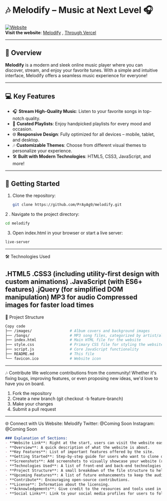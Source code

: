 # 🎶 **Melodify – Music at Next Level** 🎧

[![Website](https://drive.google.com/file/d/1c4hT60SoakVfnV4T9fpS62EJKf_YUHLR/view?usp=sharing)](https://melodify-stream-unlimited-music-leo8u9sgb-prayag9s-projects.vercel.app)  
**Visit the website**: [Melodify](https://prayag9.github.io/MELODIFY_Stream_Unlimited_Music/) , [Through Vercel ](https://melodify-stream-unlimited-music-leo8u9sgb-prayag9s-projects.vercel.app)

---

## 🎤 **Overview**

**Melodify** is a modern and sleek online music player where you can discover, stream, and enjoy your favorite tunes. With a simple and intuitive interface, Melodify offers a seamless music experience for everyone!

---

## 💻 **Key Features**

- 🎧 **Stream High-Quality Music**: Listen to your favorite songs in top-notch quality.
- 🎵 **Curated Playlists**: Enjoy handpicked playlists for every mood and occasion.
- 🌐 **Responsive Design**: Fully optimized for all devices – mobile, tablet, and desktop.
- 🎶 **Customizable Themes**: Choose from different visual themes to personalize your experience.
- 🛠️ **Built with Modern Technologies**: HTML5, CSS3, JavaScript, and more!

---

## 🚀 **Getting Started**

1. Clone the repository:
   ```bash
   git clone https://github.com/PrAyAg9/melodify.git
   ```
2 . Navigate to the project directory:
```bash
cd melodify
```
3. Open index.html in your browser or start a live server:
```bash
live-server
```
---
🛠️ Technologies Used

.HTML5
.CSS3 (including utility-first design with custom animations)
.JavaScript (with ES6+ features)
.jQuery (for simplified DOM manipulation)
MP3 for audio
Compressed images for faster load times
---

📂 Project Structure
```bash
Copy code
├── /images/                 # Album covers and background images
├── /Songs/                  # MP3 song files, categorized by artist/album
├── index.html               # Main HTML file for the website
├── style.css                # Primary CSS file for styling the website
├── script.js                # Core JavaScript functionality
├── README.md                # This file
└── favicon.ico              # Website icon
```

---
🎶 Contribute
We welcome contributions from the community! Whether it's fixing bugs, improving features, or even proposing new ideas, we'd love to have you on board.

1) Fork the repository
2) Create a new branch (git checkout -b feature-branch)
3) Make your changes
4) Submit a pull request

---

🌐 Connect with Us
Website: Melodify
Twitter: @Coming Soon
Instagram: @Coming Soon
```markdown
### Explanation of Sections:
- **Website Link**: Right at the start, users can visit the website easily.
- **Overview**: A quick description of what the website is about.
- **Key Features**: List of important features offered by the site.
- **Getting Started**: Step-by-step guide for users who want to clone or run the project locally.
- **Screenshots**: Add screenshots to visually showcase your website (replace with actual image URLs).
- **Technologies Used**: A list of front-end and back-end technologies used.
- **Project Structure**: A small breakdown of the file structure to help contributors understand the layout.
- **Upcoming Features**: A list of future enhancements to keep the audience excited.
- **Contribute**: Encouraging open-source contributions.
- **License**: Information about the licensing.
- **Acknowledgements**: Give credit to the resources and tools used in the project.
- **Social Links**: Link to your social media profiles for users to follow updates.

```
